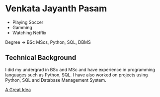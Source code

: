 # Venkata Jayanth Pasam

- Playing Soccer
- Gamming
- Watching Netflix

Degree -> BSc MScs,
Python, SQL, DBMS

## Technical Background

I did my undergrad in BSc and MSc and have experience in programming languages such as Python, SQL. I have also worked on projects using Python, SQL and Database Management System.

[A Great Idea](https://swagmagicblog.b-cdn.net/wp-content/uploads/2024/02/emp-meme-3-1.jpg)

